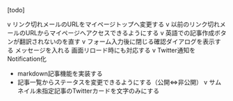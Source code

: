 [todo]

v リンク切れメールのURLをマイページトップへ変更する
v 以前のリンク切れメールのURLからマイページへアクセスできるようにする
v 英語での記事作成ボタンが翻訳されないのを直す
v フォーム入力後に閉じる確認ダイアログを表示する
    メッセージを入れる
    画面リロード時にも対応する
v Twitter通知をNotification化
- markdown記事機能を実装する
- 記事一覧からステータスを変更できるようにする（公開⇔非公開）
v サムネイル未指定記事のTwitterカードを文字のみにする
